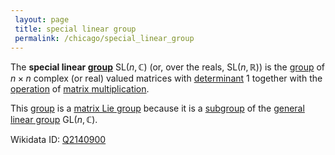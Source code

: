 ```yaml
---
 layout: page
 title: special linear group
 permalink: /chicago/special_linear_group
---
```

The **special linear [group](https://mathgloss.github.io/MathGloss/group)** $\text{SL}(n,\mathbb C)$ (or, over the reals, $\text{SL}(n,\mathbb R)$) is the [group](https://mathgloss.github.io/MathGloss/group) of $n\times n$ complex (or real) valued matrices with [determinant](https://mathgloss.github.io/MathGloss/determinant) $1$ together with the [operation](https://mathgloss.github.io/MathGloss/binary_operation) of [matrix multiplication](https://mathgloss.github.io/MathGloss/matrix_multiplication).

This [group](https://mathgloss.github.io/MathGloss/group) is a [matrix Lie group](https://mathgloss.github.io/MathGloss/matrix_Lie_group) because it is a [subgroup](https://mathgloss.github.io/MathGloss/subgroup) of the [general linear group](https://mathgloss.github.io/MathGloss/general_linear_group) $\text{GL}(n,\mathbb C)$.

Wikidata ID: [Q2140900](https://www.wikidata.org/wiki/Q2140900)